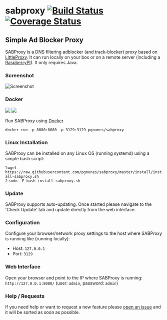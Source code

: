 # sabproxy [![Build Status](https://travis-ci.org/pgnunes/sabproxy.svg)](https://travis-ci.org/pgnunes/sabproxy) [![Coverage Status](https://coveralls.io/repos/github/pgnunes/sabproxy/badge.svg?branch=master)](https://coveralls.io/github/pgnunes/sabproxy?branch=master) 
## Simple Ad Blocker Proxy
SABProxy is a DNS filtering adblocker (and track-blocker) proxy based on [LittleProxy](https://github.com/adamfisk/LittleProxy). It can run locally on your box or on a remote server (including a [RaspberryPI](https://www.raspberrypi.org/)). It only requires Java.

### Screenshot
![Screenshot]( https://github.com/pgnunes/sabproxy/raw/develop/screenshot/screenshot.png "Homepage")

### Docker 
[![](https://images.microbadger.com/badges/image/pgnunes/sabproxy.svg)](https://microbadger.com/images/pgnunes/sabproxy "Get your own image badge on microbadger.com") [![](https://images.microbadger.com/badges/version/pgnunes/sabproxy.svg)](https://microbadger.com/images/pgnunes/sabproxy "Get your own version badge on microbadger.com")

Run SABProxy using [Docker](https://hub.docker.com/r/pgnunes/sabproxy/ "Docker") 

`docker run -p 8080:8080 -p 3129:3129 pgnunes/sabproxy` 

### Linux Installation
SABProxy can be installed on any Linux OS (running systemd) using a simple bash script:

<small>1.</small>`wget https://raw.githubusercontent.com/pgnunes/sabproxy/master/install/install-sabproxy.sh`
<br/><small>2.</small>`sudo -E bash install-sabproxy.sh`

### Update
SABProxy supports auto-updating. Once started please navigate to the 'Check Update' tab and update directly from the web interface.

### Configuration
Configure your browser/network proxy settings to the host where SABProxy is running like (running locally):
- Host: `127.0.0.1`
- Port: `3129`

### Web Interface
Open your browser and point to the IP where SABProxy is running:
`http://127.0.0.1:8080/` (user: `admin`, password: `admin`)

### Help / Requests
If you need help or want to request a new feature please [open an issue](https://github.com/pgnunes/sabproxy/issues) and it will be sorted as soon as possible.

